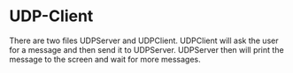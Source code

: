 # UDP-Client

There are two files UDPServer and UDPClient. UDPClient will ask the user for a message and then send it to UDPServer. UDPServer then will print the message to the screen and wait for more messages. 
